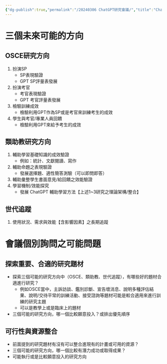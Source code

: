 ```yaml
---
{"dg-publish":true,"permalink":"/20240306 ChatGPT研究會議/","title":"ChatGPT研究會議","tags":["chatgpt","ai","meeting"],"created":"2024-03-06T22:08","updated":"2024-03-25T11:02"}
---
```



# 三個未來可能的方向

## OSCE研究方向

1. 扮演SP
   - SP表現驗證
   - GPT SP評量表發展
2. 扮演考官
   - 考官表現驗證
   - GPT 考官評量表發展
3. 檢驗訓練成效
   - 檢驗利用GPT作為SP或是考官來訓練考生的成效
4. 學生與考官/專業人員回饋
   - 檢驗利用GPT來給予考生的成效

## 類助教研究方向

1. 輔助學習基礎知識的成效驗證
   - 例如：統計、文獻閱讀、寫作
2. 輔助命題之表現驗證
   - 發展選擇題、適性簡答測驗（可以即問即答）
3. 輔助彙整學生書面意見/給回饋之效能驗證
4. 學習機制/效能探究
   - 發展 ChatGPT 輔助學習方法【上述1~3研究之理論架構/整合】

## 世代追蹤

1. 使用狀況、需求與效能【含影響因素】之長期追蹤

# 會議個別詢問之可能問題

## 探索重要、合適的研究題材

- 探索三個可能的研究方向中（OSCE、類助教、世代追蹤），有哪些好的題材合適進行研究？
  - 例如OSCE當中，主訴訪談、鑑別診斷、宣告壞消息、說明多種評估結果、說明/交待平常的訓練活動、接受諮詢等題材可能是較合適用來進行訓練的研究主題
  - 可以是教學上或是臨床上的題材
- 三個可能的研究方向，哪一個比較願意投入？或排出優先順序

## 可行性與資源整合

- 前面提到的研究題材有沒有可以整合進現有的計畫或可用的資源？
- 三個可能的研究方向，哪一個比較有潛力成功或取得成果？
- 可能執行或是比較願意投入的研究方向

 


